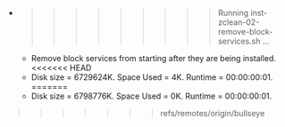 * >>>>>>>>> Running inst-zclean-02-remove-block-services.sh ...
  * Remove block services from starting after they are being installed.
<<<<<<< HEAD
  * Disk size = 6729624K. Space Used = 4K. Runtime = 00:00:00:01.
=======
  * Disk size = 6798776K. Space Used = 0K. Runtime = 00:00:00:01.
>>>>>>> refs/remotes/origin/bullseye
